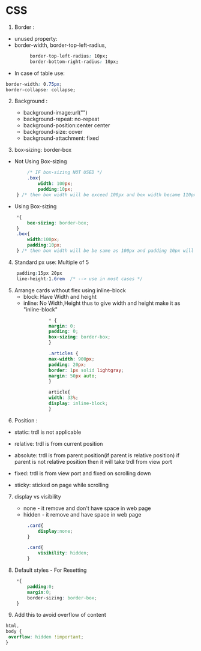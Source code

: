 # CSS

1. Border :
- unused property:
- border-width, border-top-left-radius,
```css 
         border-top-left-radius: 10px;
         border-bottom-right-radius: 10px;
```
- In case of table use:
```css
border-width: 0.75px;
border-collapse: collapse;
```

2. Background :
   - background-image:url("") 
   - background-repeat: no-repeat
   - background-position:center center
   - background-size: cover
   - background-attachment: fixed

3. box-sizing: border-box


- Not Using Box-sizing
```css
        /* IF box-sizing NOT USED */
        .box{
            width: 100px;
            padding:10px;
    } /* then box width will be exceed 100px and box width became 110px (100+10)*/
```

- Using Box-sizing    
   
```css
    *{
        box-sizing: border-box;
    }
    .box{
        width:100px;
        padding:10px;
    } /* then box width will be be same as 100px and padding 10px will added within 100px */
```
   

4. Standard px use: Multiple of 5
```css
    padding:15px 20px
    line-height:1.6rem  /* --> use in most cases */
```

5. Arrange cards without flex using inline-block
    - block: Have Width and height
    - inline: No Width,Height thus to give width and height make it as "inline-block"

```css
                * {
                margin: 0;
                padding: 0;
                box-sizing: border-box;
                }

                .articles {
                max-width: 900px;
                padding: 20px;
                border: 1px solid lightgray;
                margin: 50px auto;
                }

                article{
                width: 33%;
                display: inline-block;
                }
  ```

6. Position :

  - static: trdl is not applicable
  - relative: trdl is from current position
  - absolute: trdl is from parent position(if parent is relative position)
  if parent is not relative position then it will take trdl from view port

  - fixed: trdl is from view port and fixed on scrolling down

  - sticky: sticked on page while scrolling

7. display vs visibility

    - none - it remove and don't have space in web page
    - hidden - it remove and have space in web page

```css
        .card{
            display:none; 
        }

        .card{
            visibility: hidden;
        }
```

 8. Default styles - For Resetting
 
```css
    *{
        padding:0;
        margin:0;
        border-sizing: border-box;
    }
```

 9. Add this to avoid overflow of content

 ```css
 html,
body {
  overflow: hidden !important;
}

 ```